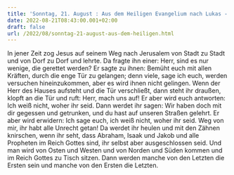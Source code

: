 ```yaml
---
title: 'Sonntag, 21. August : Aus dem Heiligen Evangelium nach Lukas - Lk 13,22-30.'
date: 2022-08-21T08:43:00.001+02:00
draft: false
url: /2022/08/sonntag-21-august-aus-dem-heiligen.html
---
```


In jener Zeit zog Jesus auf seinem Weg nach Jerusalem von Stadt zu Stadt und von Dorf zu Dorf und lehrte. Da fragte ihn einer: Herr, sind es nur wenige, die gerettet werden? Er sagte zu ihnen: Bemüht euch mit allen Kräften, durch die enge Tür zu gelangen; denn viele, sage ich euch, werden versuchen hineinzukommen, aber es wird ihnen nicht gelingen. Wenn der Herr des Hauses aufsteht und die Tür verschließt, dann steht ihr draußen, klopft an die Tür und ruft: Herr, mach uns auf! Er aber wird euch antworten: Ich weiß nicht, woher ihr seid. Dann werdet ihr sagen: Wir haben doch mit dir gegessen und getrunken, und du hast auf unseren Straßen gelehrt. Er aber wird erwidern: Ich sage euch, ich weiß nicht, woher ihr seid. Weg von mir, ihr habt alle Unrecht getan! Da werdet ihr heulen und mit den Zähnen knirschen, wenn ihr seht, dass Abraham, Isaak und Jakob und alle Propheten im Reich Gottes sind, ihr selbst aber ausgeschlossen seid. Und man wird von Osten und Westen und von Norden und Süden kommen und im Reich Gottes zu Tisch sitzen. Dann werden manche von den Letzten die Ersten sein und manche von den Ersten die Letzten.